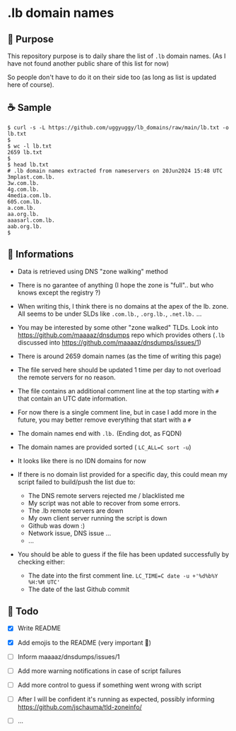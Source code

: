 # .lb domain names

## 🎯 Purpose

This repository purpose is to daily share the list of `.lb` domain names. (As I have not found another public share of this list for now)

So people don't have to do it on their side too (as long as list is updated here of course).



## ☕ Sample

```
$ curl -s -L https://github.com/uggyuggy/lb_domains/raw/main/lb.txt -o lb.txt
$
$ wc -l lb.txt 
2659 lb.txt
$
$ head lb.txt
# .lb domain names extracted from nameservers on 20Jun2024 15:48 UTC
3mplast.com.lb.
3w.com.lb.
4g.com.lb.
4media.com.lb.
605.com.lb.
a.com.lb.
aa.org.lb.
aaasarl.com.lb.
aab.org.lb.
$
```


## 📰 Informations

- Data is retrieved using DNS "zone walking" method

- There is no garantee of anything (I hope the zone is "full".. but who knows except the registry ?)

- When writing this, I think there is no domains at the apex of the lb. zone.
All seems to be under SLDs like `.com.lb.`, `.org.lb.`, `.net.lb.` ...


- You may be interested by some other "zone walked" TLDs.
Look into https://github.com/maaaaz/dnsdumps repo which provides others
(`.lb` discussed into https://github.com/maaaaz/dnsdumps/issues/1)

- There is around 2659 domain names (as the time of writing this page)

- The file served here should be updated 1 time per day to not overload the remote servers for no reason.

- The file contains an additional comment line at the top starting with `#` that contain an UTC date information.

- For now there is a single comment line, but in case I add more in the future, you may better remove everything that start with a `#`

- The domain names end with `.lb.` (Ending dot, as FQDN)

- The domain names are provided sorted ( `LC_ALL=C sort -u`)

- It looks like there is no IDN domains for now

- If there is no domain list provided for a specific day, this could mean my script failed to build/push the list due to:
  - The DNS remote servers rejected me / blacklisted me
  - My script was not able to recover from some errors.
  - The .lb remote servers are down
  - My own client server running the script is down
  - Github was down :)
  - Network issue, DNS issue ...
  - ...
- You should be able to guess if the file has been updated successfully by checking either:
  - The date into the first comment line. `LC_TIME=C date -u +'%d%b%Y %H:%M UTC'`
  - The date of the last Github commit


## 🚧 Todo

- [x] Write README
- [x] Add emojis to the README (very important 🚨)
- [ ] Inform maaaaz/dnsdumps/issues/1
- [ ] Add more warning notifications in case of script failures
- [ ] Add more control to guess if something went wrong with script
- [ ] After I will be confident it's running as expected, possibly informing https://github.com/jschauma/tld-zoneinfo/
- [ ] ...




